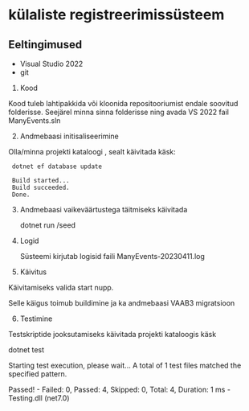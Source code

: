 # külaliste registreerimissüsteem

Eeltingimused
 ---------------------------
 
 - Visual Studio 2022
 - git
 
 1. Kood
 
 Kood tuleb lahtipakkida või kloonida repositooriumist endale soovitud folderisse.
 Seejärel minna sinna folderisse ning avada VS 2022 fail ManyEvents.sln
 
 2. Andmebaasi initisaliseerimine
 
Olla/minna projekti kataloogi , sealt käivitada käsk:

	 dotnet ef database update 
 
	 Build started...
	 Build succeeded.
	 Done.
   
3. Andmebaasi vaikeväärtustega täitmiseks käivitada  
	
	 dotnet run /seed 
   
4. Logid

   Süsteemi kirjutab logisid faili ManyEvents-20230411.log	
   
5. Käivitus

Käivitamiseks valida start nupp.

Selle käigus toimub buildimine ja ka andmebaasi VAAB3 migratsioon


6. Testimine

Testskriptide jooksutamiseks käivitada projekti kataloogis käsk

  dotnet test
  
 Starting test execution, please wait...
A total of 1 test files matched the specified pattern.

Passed!  - Failed:     0, Passed:     4, Skipped:     0, Total:     4, Duration: 1 ms - Testing.dll (net7.0)


 

